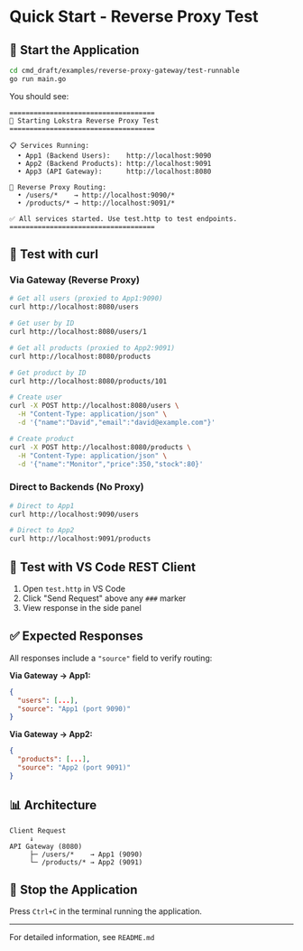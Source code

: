 # Quick Start - Reverse Proxy Test

## 🚀 Start the Application

```bash
cd cmd_draft/examples/reverse-proxy-gateway/test-runnable
go run main.go
```

You should see:
```
====================================
🚀 Starting Lokstra Reverse Proxy Test
====================================

📋 Services Running:
  • App1 (Backend Users):    http://localhost:9090
  • App2 (Backend Products): http://localhost:9091
  • App3 (API Gateway):      http://localhost:8080

🔀 Reverse Proxy Routing:
  • /users/*    → http://localhost:9090/*
  • /products/* → http://localhost:9091/*

✅ All services started. Use test.http to test endpoints.
====================================
```

## 🧪 Test with curl

### Via Gateway (Reverse Proxy)

```bash
# Get all users (proxied to App1:9090)
curl http://localhost:8080/users

# Get user by ID
curl http://localhost:8080/users/1

# Get all products (proxied to App2:9091)
curl http://localhost:8080/products

# Get product by ID
curl http://localhost:8080/products/101

# Create user
curl -X POST http://localhost:8080/users \
  -H "Content-Type: application/json" \
  -d '{"name":"David","email":"david@example.com"}'

# Create product
curl -X POST http://localhost:8080/products \
  -H "Content-Type: application/json" \
  -d '{"name":"Monitor","price":350,"stock":80}'
```

### Direct to Backends (No Proxy)

```bash
# Direct to App1
curl http://localhost:9090/users

# Direct to App2
curl http://localhost:9091/products
```

## 📝 Test with VS Code REST Client

1. Open `test.http` in VS Code
2. Click "Send Request" above any `###` marker
3. View response in the side panel

## ✅ Expected Responses

All responses include a `"source"` field to verify routing:

**Via Gateway → App1:**
```json
{
  "users": [...],
  "source": "App1 (port 9090)"
}
```

**Via Gateway → App2:**
```json
{
  "products": [...],
  "source": "App2 (port 9091)"
}
```

## 📊 Architecture

```
Client Request
     ↓
API Gateway (8080)
     ├─ /users/*    → App1 (9090)
     └─ /products/* → App2 (9091)
```

## 🛑 Stop the Application

Press `Ctrl+C` in the terminal running the application.

---

For detailed information, see `README.md`
